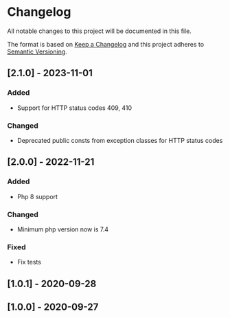 # Changelog
All notable changes to this project will be documented in this file.

The format is based on [Keep a Changelog](http://keepachangelog.com/en/1.0.0/)
and this project adheres to [Semantic Versioning](http://semver.org/spec/v2.0.0.html).

## [2.1.0] - 2023-11-01
### Added
 - Support for HTTP status codes 409, 410

### Changed
 - Deprecated public consts from exception classes for HTTP status codes

## [2.0.0] - 2022-11-21
### Added
 - Php 8 support

### Changed
 - Minimum php version now is 7.4

### Fixed
 - Fix tests

## [1.0.1] - 2020-09-28

## [1.0.0] - 2020-09-27
